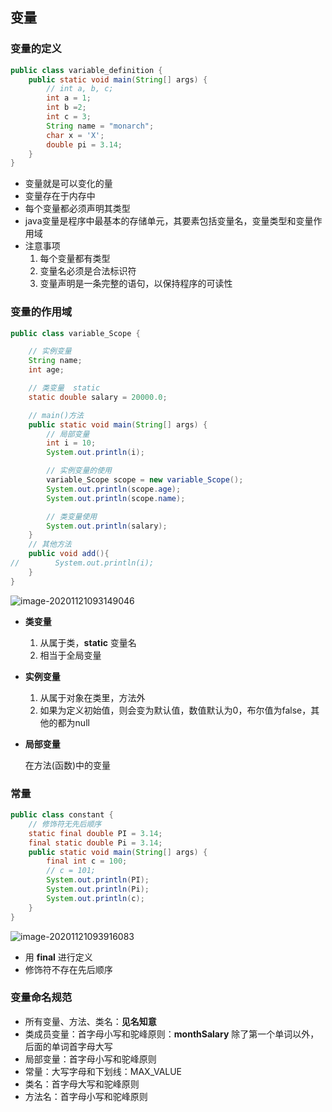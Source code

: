 ## 变量

### 变量的定义

```java
public class variable_definition {
    public static void main(String[] args) {
        // int a, b, c;
        int a = 1;
        int b =2;
        int c = 3;
        String name = "monarch";
        char x = 'X';
        double pi = 3.14;
    }
}
```

- 变量就是可以变化的量
- 变量存在于内存中
- 每个变量都必须声明其类型
- java变量是程序中最基本的存储单元，其要素包括变量名，变量类型和变量作用域
- 注意事项
    1. 每个变量都有类型
    2. 变量名必须是合法标识符
    3. 变量声明是一条完整的语句，以保持程序的可读性



### 变量的作用域

```java
public class variable_Scope {

    // 实例变量
    String name;
    int age;

    // 类变量  static
    static double salary = 20000.0;

    // main()方法
    public static void main(String[] args) {
        // 局部变量
        int i = 10;
        System.out.println(i);

        // 实例变量的使用
        variable_Scope scope = new variable_Scope();
        System.out.println(scope.age);
        System.out.println(scope.name);

        // 类变量使用
        System.out.println(salary);
    }
    // 其他方法
    public void add(){
//        System.out.println(i);
    }
}
```

![image-20201121093149046](https://img2020.cnblogs.com/blog/2213660/202011/2213660-20201121093149644-2142727741.png)

- **类变量**

    1. 从属于类，**static** 变量名
    2. 相当于全局变量

- **实例变量**

    1. 从属于对象在类里，方法外
    2. 如果为定义初始值，则会变为默认值，数值默认为0，布尔值为false，其他的都为null

- **局部变量** 

    在方法(函数)中的变量



### 常量

```java
public class constant {
    // 修饰符无先后顺序
    static final double PI = 3.14;
    final static double Pi = 3.14;
    public static void main(String[] args) {
        final int c = 100;
        // c = 101;
        System.out.println(PI);
        System.out.println(Pi);
        System.out.println(c);
    }
}
```

![image-20201121093916083](https://img2020.cnblogs.com/blog/2213660/202011/2213660-20201121093916672-1394101034.png)

- 用 **final** 进行定义
- 修饰符不存在先后顺序



### 变量命名规范

- 所有变量、方法、类名：**见名知意** 
- 类成员变量：首字母小写和驼峰原则：**monthSalary** 除了第一个单词以外，后面的单词首字母大写
- 局部变量：首字母小写和驼峰原则
- 常量：大写字母和下划线：MAX_VALUE
- 类名：首字母大写和驼峰原则
- 方法名：首字母小写和驼峰原则